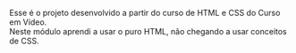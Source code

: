 Esse é o projeto desenvolvido a partir do curso de HTML e CSS do Curso em Vídeo. <br>
Neste módulo aprendi a usar o puro HTML, não chegando a usar conceitos de CSS.
